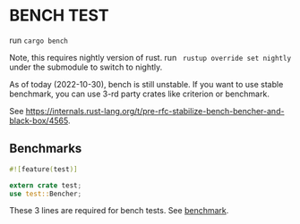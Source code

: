 # BENCH TEST

run `cargo bench`

Note, this requires nightly version of rust. 
run ` rustup override set nightly` under the submodule to switch to nightly.

As of today (2022-10-30), bench is still unstable. If you want to use stable benchmark, you can use 3-rd party crates like criterion or benchmark.

See https://internals.rust-lang.org/t/pre-rfc-stabilize-bench-bencher-and-black-box/4565. 

## Benchmarks
```rust
#![feature(test)]

extern crate test;
use test::Bencher;
```

These 3 lines are required for bench tests. See [benchmark](https://course.rs/test/benchmark.html).

